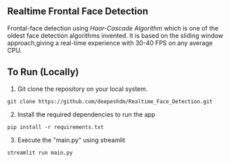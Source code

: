 ## Realtime Frontal Face Detection

Frontal-face detection using *Haar-Cascade Algorithm* which is one of the oldest face detection algorithms invented. It is based on the sliding window approach,giving a real-time experience with 30-40 FPS on any average CPU.



## To Run (Locally)

1. Git clone the repository on your local system.
```
git clone https://github.com/deepeshdm/Realtime_Face_Detection.git
```

2. Install the required dependencies to run the app
```
pip install -r requirements.txt
```

3. Execute the "main.py" using streamlit
```
streamlit run main.py
```






